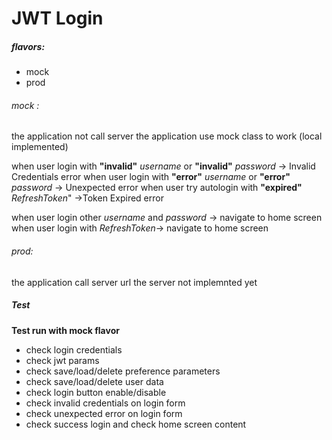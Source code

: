 # JWT Login 



##### flavors:
- mock
- prod

###### mock :
the application not call server
the application use mock class to work (local implemented)

when user login with **"invalid"** *username* or **"invalid"** *password* -> Invalid Credentials error
when user login with **"error"** *username* or **"error"** *password* -> Unexpected error
when user try autologin with **"expired"** *RefreshToken*" ->Token Expired error

when user login other *username* and *password* -> navigate to home screen
when user login with *RefreshToken*-> navigate to home screen

###### prod:
the application call server url
the server  not implemnted yet

##### Test
**Test run with mock flavor**
- check login credentials
- check jwt params
- check save/load/delete preference parameters
- check save/load/delete user data
- check login button enable/disable
- check invalid credentials on login form
- check unexpected error on login form
- check success login and check home screen content
